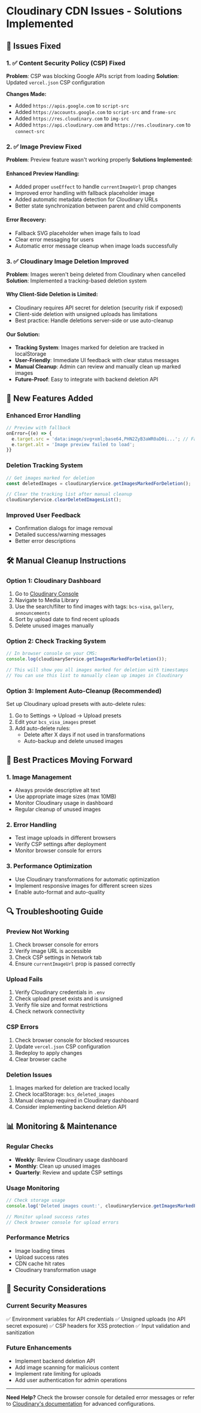 # Cloudinary CDN Issues - Solutions Implemented

## 🔧 Issues Fixed

### 1. ✅ Content Security Policy (CSP) Fixed
**Problem**: CSP was blocking Google APIs script from loading
**Solution**: Updated `vercel.json` CSP configuration

**Changes Made:**
- Added `https://apis.google.com` to `script-src`
- Added `https://accounts.google.com` to `script-src` and `frame-src`
- Added `https://res.cloudinary.com` to `img-src`
- Added `https://api.cloudinary.com` and `https://res.cloudinary.com` to `connect-src`

### 2. ✅ Image Preview Fixed
**Problem**: Preview feature wasn't working properly
**Solutions Implemented:**

#### Enhanced Preview Handling:
- Added proper `useEffect` to handle `currentImageUrl` prop changes
- Improved error handling with fallback placeholder image
- Added automatic metadata detection for Cloudinary URLs
- Better state synchronization between parent and child components

#### Error Recovery:
- Fallback SVG placeholder when image fails to load
- Clear error messaging for users
- Automatic error message cleanup when image loads successfully

### 3. ✅ Cloudinary Image Deletion Improved
**Problem**: Images weren't being deleted from Cloudinary when cancelled
**Solution**: Implemented a tracking-based deletion system

#### Why Client-Side Deletion is Limited:
- Cloudinary requires API secret for deletion (security risk if exposed)
- Client-side deletion with unsigned uploads has limitations
- Best practice: Handle deletions server-side or use auto-cleanup

#### Our Solution:
- **Tracking System**: Images marked for deletion are tracked in localStorage
- **User-Friendly**: Immediate UI feedback with clear status messages
- **Manual Cleanup**: Admin can review and manually clean up marked images
- **Future-Proof**: Easy to integrate with backend deletion API

## 🔧 New Features Added

### Enhanced Error Handling
```javascript
// Preview with fallback
onError={(e) => {
  e.target.src = 'data:image/svg+xml;base64,PHN2ZyB3aWR0aD0i...'; // Fallback SVG
  e.target.alt = 'Image preview failed to load';
}}
```

### Deletion Tracking System
```javascript
// Get images marked for deletion
const deletedImages = cloudinaryService.getImagesMarkedForDeletion();

// Clear the tracking list after manual cleanup
cloudinaryService.clearDeletedImagesList();
```

### Improved User Feedback
- Confirmation dialogs for image removal
- Detailed success/warning messages
- Better error descriptions

## 🛠️ Manual Cleanup Instructions

### Option 1: Cloudinary Dashboard
1. Go to [Cloudinary Console](https://console.cloudinary.com/)
2. Navigate to Media Library
3. Use the search/filter to find images with tags: `bcs-visa`, `gallery`, `announcements`
4. Sort by upload date to find recent uploads
5. Delete unused images manually

### Option 2: Check Tracking System
```javascript
// In browser console on your CMS:
console.log(cloudinaryService.getImagesMarkedForDeletion());

// This will show you all images marked for deletion with timestamps
// You can use this list to manually clean up images in Cloudinary
```

### Option 3: Implement Auto-Cleanup (Recommended)
Set up Cloudinary upload presets with auto-delete rules:
1. Go to Settings → Upload → Upload presets
2. Edit your `bcs_visa_images` preset
3. Add auto-delete rules:
   - Delete after X days if not used in transformations
   - Auto-backup and delete unused images

## 🚀 Best Practices Moving Forward

### 1. Image Management
- Always provide descriptive alt text
- Use appropriate image sizes (max 10MB)
- Monitor Cloudinary usage in dashboard
- Regular cleanup of unused images

### 2. Error Handling
- Test image uploads in different browsers
- Verify CSP settings after deployment
- Monitor browser console for errors

### 3. Performance Optimization
- Use Cloudinary transformations for automatic optimization
- Implement responsive images for different screen sizes
- Enable auto-format and auto-quality

## 🔍 Troubleshooting Guide

### Preview Not Working
1. Check browser console for errors
2. Verify image URL is accessible
3. Check CSP settings in Network tab
4. Ensure `currentImageUrl` prop is passed correctly

### Upload Fails
1. Verify Cloudinary credentials in `.env`
2. Check upload preset exists and is unsigned
3. Verify file size and format restrictions
4. Check network connectivity

### CSP Errors
1. Check browser console for blocked resources
2. Update `vercel.json` CSP configuration
3. Redeploy to apply changes
4. Clear browser cache

### Deletion Issues
1. Images marked for deletion are tracked locally
2. Check localStorage: `bcs_deleted_images`
3. Manual cleanup required in Cloudinary dashboard
4. Consider implementing backend deletion API

## 📊 Monitoring & Maintenance

### Regular Checks
- **Weekly**: Review Cloudinary usage dashboard
- **Monthly**: Clean up unused images
- **Quarterly**: Review and update CSP settings

### Usage Monitoring
```javascript
// Check storage usage
console.log('Deleted images count:', cloudinaryService.getImagesMarkedForDeletion().length);

// Monitor upload success rates
// Check browser console for upload errors
```

### Performance Metrics
- Image loading times
- Upload success rates
- CDN cache hit rates
- Cloudinary transformation usage

## 🔐 Security Considerations

### Current Security Measures
✅ Environment variables for API credentials
✅ Unsigned uploads (no API secret exposure)
✅ CSP headers for XSS protection
✅ Input validation and sanitization

### Future Enhancements
- Implement backend deletion API
- Add image scanning for malicious content
- Implement rate limiting for uploads
- Add user authentication for admin operations

---

**Need Help?** Check the browser console for detailed error messages or refer to [Cloudinary's documentation](https://cloudinary.com/documentation) for advanced configurations.
